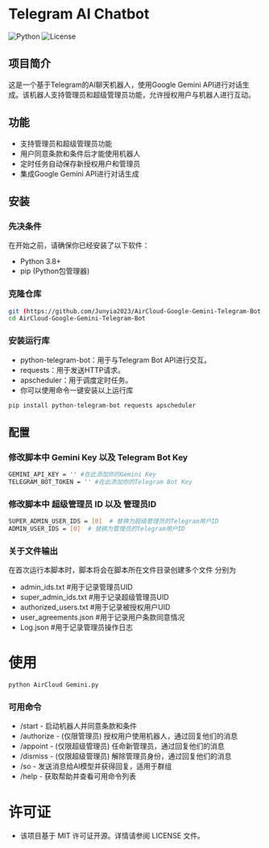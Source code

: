 # Telegram AI Chatbot

![Python](https://img.shields.io/badge/Python-3.8%2B-blue)
![License](https://img.shields.io/badge/License-MIT-green)

## 项目简介

这是一个基于Telegram的AI聊天机器人，使用Google Gemini API进行对话生成。该机器人支持管理员和超级管理员功能，允许授权用户与机器人进行互动。


## 功能

- 支持管理员和超级管理员功能
- 用户同意条款和条件后才能使用机器人
- 定时任务自动保存新授权用户和管理员
- 集成Google Gemini API进行对话生成

## 安装

### 先决条件

在开始之前，请确保你已经安装了以下软件：

- Python 3.8+
- pip (Python包管理器)

### 克隆仓库

```bash
git (https://github.com/Junyia2023/AirCloud-Google-Gemini-Telegram-Bot.git)
cd AirCloud-Google-Gemini-Telegram-Bot
```

### 安装运行库

- python-telegram-bot：用于与Telegram Bot API进行交互。
- requests：用于发送HTTP请求。
- apscheduler：用于调度定时任务。
- 你可以使用命令一键安装以上运行库
```bash
pip install python-telegram-bot requests apscheduler
```


## 配置

### 修改脚本中 Gemini Key 以及 Telegram Bot Key

```bash
GEMINI_API_KEY = '' #在此添加你的Gemini Key
TELEGRAM_BOT_TOKEN = '' #在此添加你的Telegram Bot Key
```
### 修改脚本中 超级管理员 ID 以及 管理员ID

```bash
SUPER_ADMIN_USER_IDS = [0]  # 替换为超级管理员的Telegram用户ID
ADMIN_USER_IDS = [0]  # 替换为管理员的Telegram用户ID
```

### 关于文件输出

在首次运行本脚本时，脚本将会在脚本所在文件目录创建多个文件 分别为
- admin_ids.txt #用于记录管理员UID
- super_admin_ids.txt #用于记录超级管理员UID
- authorized_users.txt #用于记录被授权用户UID
- user_agreements.json #用于记录用户条款同意情况
- Log.json #用于记录管理员操作日志

# 使用

```bash
python AirCloud Gemini.py
```

### 可用命令

- /start - 启动机器人并同意条款和条件
- /authorize - (仅限管理员) 授权用户使用机器人，通过回复他们的消息
- /appoint - (仅限超级管理员) 任命新管理员，通过回复他们的消息
- /dismiss - (仅限超级管理员) 解除管理员身份，通过回复他们的消息
- /so - 发送消息给AI模型并获得回复，适用于群组
- /help - 获取帮助并查看可用命令列表

# 许可证

- 该项目基于 MIT 许可证开源。详情请参阅 LICENSE 文件。


